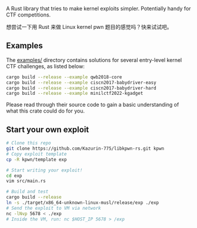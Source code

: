 A Rust library that tries to make kernel exploits simpler. Potentially handy for CTF competitions.

想尝试一下用 Rust 来做 Linux kernel pwn 题目的感觉吗？快来试试吧。

## Examples

The [examples/](./examples/) directory contains solutions for several entry-level kernel CTF challenges, as listed below:

```sh
cargo build --release --example qwb2018-core
cargo build --release --example ciscn2017-babydriver-easy
cargo build --release --example ciscn2017-babydriver-hard
cargo build --release --example minilctf2022-kgadget
```

Please read through their source code to gain a basic understanding of what this crate could do for you.

## Start your own exploit

```sh
# Clone this repo
git clone https://github.com/Kazurin-775/libkpwn-rs.git kpwn
# Copy exploit template
cp -R kpwn/template exp

# Start writing your exploit!
cd exp
vim src/main.rs

# Build and test
cargo build --release
ln -s ./target/x86_64-unknown-linux-musl/release/exp ./exp
# Send the exploit to VM via network
nc -lNvp 5678 < ./exp
# Inside the VM, run: nc $HOST_IP 5678 > /exp
```
